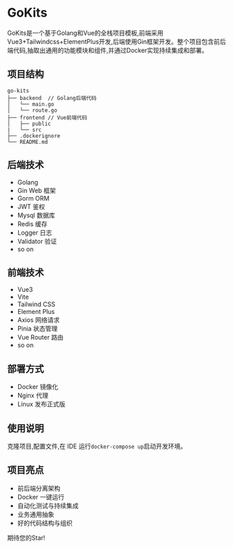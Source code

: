 # GoKits

GoKits是一个基于Golang和Vue的全栈项目模板,前端采用Vue3+Tailwindcss+ElementPlus开发,后端使用Gin框架开发。整个项目包含前后端代码,抽取出通用的功能模块和组件,并通过Docker实现持续集成和部署。

## 项目结构

```
go-kits
├── backend  // Golang后端代码
│   └── main.go
│   └── route.go
├── frontend // Vue前端代码
│   ├── public
|   └── src
├── .dockerignore
└── README.md
```

## 后端技术

- Golang 
- Gin Web 框架
- Gorm ORM
- JWT 鉴权
- Mysql 数据库
- Redis 缓存
- Logger 日志
- Validator 验证
- so on
## 前端技术 

- Vue3
- Vite
- Tailwind CSS
- Element Plus
- Axios 网络请求
- Pinia 状态管理
- Vue Router 路由
- so on

## 部署方式

- Docker 镜像化
- Nginx 代理
- Linux 发布正式版

## 使用说明

克隆项目,配置文件,在 IDE 运行`docker-compose up`启动开发环境。

## 项目亮点

- 前后端分离架构
- Docker 一键运行
- 自动化测试与持续集成
- 业务通用抽象
- 好的代码结构与组织

期待您的Star!
